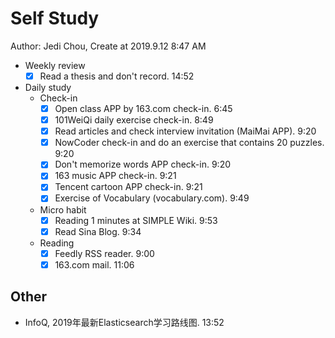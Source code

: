 # Self Study

Author: Jedi Chou, Create at 2019.9.12 8:47 AM

* Weekly review
  -[x] Read a thesis and don't record. 14:52

* Daily study
  * Check-in
    -[x] Open class APP by 163.com check-in. 6:45
    -[x] 101WeiQi daily exercise check-in. 8:49
    -[x] Read articles and check interview invitation (MaiMai APP). 9:20
    -[x] NowCoder check-in and do an exercise that contains 20 puzzles. 9:20
    -[x] Don't memorize words APP check-in. 9:20
    -[x] 163 music APP check-in. 9:21
    -[x] Tencent cartoon APP check-in. 9:21
    -[x] Exercise of Vocabulary (vocabulary.com). 9:49

  * Micro habit
    -[x] Reading 1 minutes at SIMPLE Wiki. 9:53
    -[x] Read Sina Blog. 9:34

  * Reading
    -[x] Feedly RSS reader. 9:00
    -[x] 163.com mail. 11:06

## Other

* InfoQ, 2019年最新Elasticsearch学习路线图. 13:52
